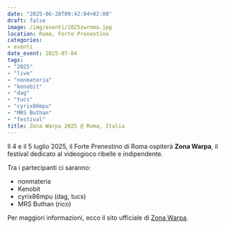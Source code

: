 ```yaml
---
date: "2025-06-28T09:42:04+02:00"
draft: false
image: /img/eventi/2025zwroma.jpg
location: Roma, Forte Prenestino
categories:
- eventi
date_event: 2025-07-04
tags:
- "2025"
- "live"
- "nonmateria"
- "kenobit"
- "dag"
- "tucs"
- "cyrix86mpu"
- "MRS Buthan"
- "festival"
title: Zona Warpa 2025 @ Roma, Italia
---
```


Il 4 e il 5 luglio 2025, il Forte Prenestino di Roma ospiterà **Zona Warpa**, il festival dedicato al videogioco ribelle e indipendente.

Tra i partecipanti ci saranno:
- nonmateria
- Kenobit
- cyrix86mpu (dag, tucs)
- MRS Buthan (rico)

Per maggiori informazioni, ecco il sito ufficiale di [Zona Warpa](https://www.zonawarpa.it/).